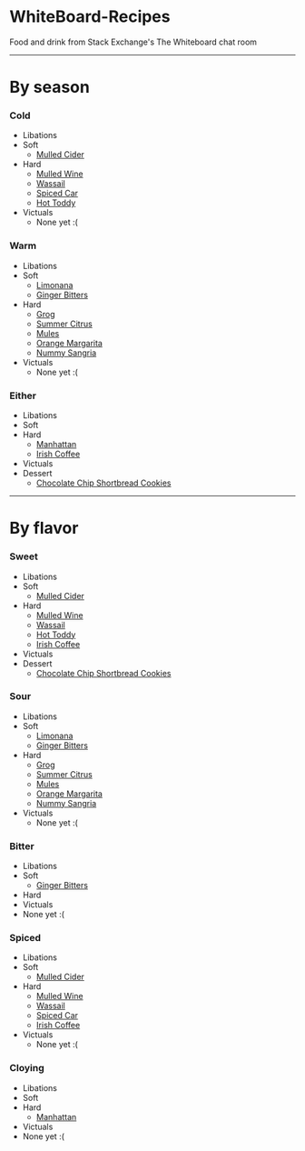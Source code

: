 # WhiteBoard-Recipes
Food and drink from Stack Exchange's The Whiteboard chat room

----

# By season

### Cold ###
 - Libations
  - Soft
    - [Mulled Cider](Drink/Soft/Hot/mulled.md)
  - Hard
    - [Mulled Wine](Drink/Hard/Wine/mulledWine.md)
    - [Wassail](Drink/Hard/Wine/mulledWine.md)
    - [Spiced Car](Drink/Hard/Cocktails/spicedCar.md)
    - [Hot Toddy](Drink/Hard/Hot/hotToddy.md)
 - Victuals
   - None yet :(

### Warm ###
 - Libations
  - Soft
    - [Limonana](Drink/Soft/refreshing/limonana.md)
    - [Ginger Bitters](Drink/Soft/refreshing/gingerBitters.md)
  - Hard
    - [Grog](Drink/Hard/Cocktails/Refreshing/grog.md)
    - [Summer Citrus](Drink/Hard/Cocktails/Refreshing/summerCitrus.md)
    - [Mules](Drink/Hard/Cocktails/Refreshing/mules.md)
    - [Orange Margarita](Drink/Hard/Cocktails/Refreshing/orangeMargarita.md)
    - [Nummy Sangria](Drink/Hard/Wine/nummySangria.md)
 - Victuals
   - None yet :(

### Either ###

 - Libations
  - Soft
  - Hard
    - [Manhattan](Drink/Hard/Cocktails/manhattan.md)
    - [Irish Coffee](Drink/Hard/Hot/irishCoffee.md)
 - Victuals
  - Dessert
    - [Chocolate Chip Shortbread Cookies](Food/Desserts/Shortbread.md)

----

# By flavor

### Sweet ###
 - Libations
  - Soft
    - [Mulled Cider](Drink/Soft/Hot/mulled.md)
  - Hard
    - [Mulled Wine](Drink/Hard/Wine/mulledWine.md)
    - [Wassail](Drink/Hard/Wine/mulledWine.md)
    - [Hot Toddy](Drink/Hard/Hot/hotToddy.md)
    - [Irish Coffee](Drink/Hard/Hot/irishCoffee.md)
 - Victuals
  - Dessert
    - [Chocolate Chip Shortbread Cookies](Food/Dessert/Shortbread.md)

### Sour ###
 - Libations
  - Soft
    - [Limonana](Drink/Soft/refreshing/limonana.md)
    - [Ginger Bitters](Drink/Soft/refreshing/gingerBitters.md)
  - Hard
    - [Grog](Drink/Hard/Cocktails/Refreshing/grog.md)
    - [Summer Citrus](Drink/Hard/Cocktails/Refreshing/summerCitrus.md)
    - [Mules](Drink/Hard/Cocktails/Refreshing/mules.md)
    - [Orange Margarita](Drink/Hard/Cocktails/Refreshing/orangeMargarita.md)
    - [Nummy Sangria](Drink/Hard/Wine/nummySangria.md)
 - Victuals
   - None yet :(

### Bitter ###
 - Libations
  - Soft
    - [Ginger Bitters](Drink/Soft/refreshing/gingerBitters.md)
  - Hard
 - Victuals
  - None yet :(

### Spiced ###
 - Libations
  - Soft
    - [Mulled Cider](Drink/Soft/Hot/mulled.md)
  - Hard
    - [Mulled Wine](Drink/Hard/Wine/mulledWine.md)
    - [Wassail](Drink/Hard/Wine/mulledWine.md)
    - [Spiced Car](Drink/Hard/Cocktails/spicedCar.md)
    - [Irish Coffee](Drink/Hard/Hot/irishCoffee.md)
 - Victuals
   - None yet :(

### Cloying ###
 - Libations
  - Soft
  - Hard
    - [Manhattan](Drink/Hard/Cocktails/manhattan.md)
 - Victuals
  - None yet :(
